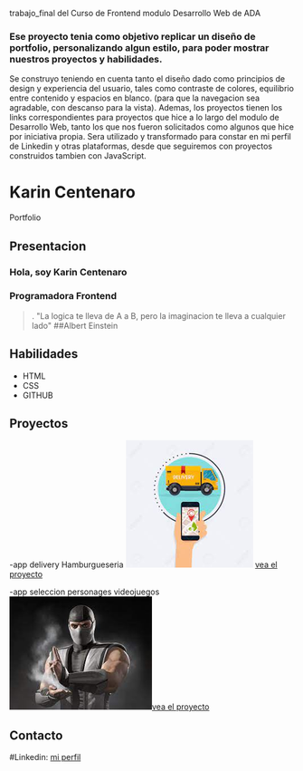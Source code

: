 trabajo_final del Curso de Frontend modulo Desarrollo Web de ADA

### Ese proyecto tenia como objetivo replicar un diseño de portfolio, personalizando algun estilo, para poder mostrar nuestros proyectos y habilidades.
Se construyo teniendo en cuenta tanto el diseño dado como principios de design y experiencia del usuario, tales como contraste de colores, equilibrio entre contenido y espacios en blanco.
(para que la navegacion sea agradable, con descanso para la vista).
Ademas, los proyectos tienen los links correspondientes para proyectos que hice a lo largo del modulo de Desarrollo Web, tanto los que nos fueron solicitados como algunos que hice por iniciativa propia.
 Sera utilizado y transformado para constar en mi perfil de Linkedin y otras plataformas, desde que seguiremos con proyectos construidos tambien con JavaScript.
# Karin Centenaro 
Portfolio 
## Presentacion 
### Hola, soy Karin Centenaro
### Programadora Frontend

>. "La logica te lleva de A a B, pero la imaginacion te lleva a cualquier lado" 
##Albert Einstein
## Habilidades 
- HTML
- CSS
- GITHUB

## Proyectos 
-app delivery Hamburgueseria
![imagen platos con hamburguer](delivery.jfif) [vea el proyecto](https://delivery-karintech.vercel.app/) 


-app seleccion personages videojuegos
![imagen guerrero videojuegos](smoke.jfif)[vea el proyecto](https://selector-personage.vercel.app/)

## Contacto 
#Linkedin:  [mi perfil](https://www.linkedin.com/in/karin-centenaro-98652a229/)


